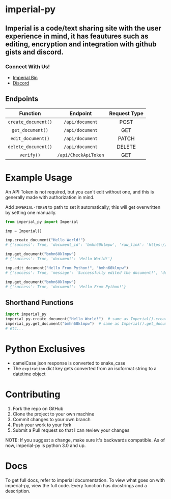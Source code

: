 

# imperial-py

## Imperial is a code/text sharing site with the user experience in mind, it has feautures such as editing, encryption and integration with github gists and discord.

### Connect With Us!

* [Imperial Bin](https://Imperialb.in)
* [Discord](https://discord.gg/cTm85eW49D)

## Endpoints

|Function           |Endpoint            |Request Type|
|:----:             |:----:              |:----:      |
|`create_document()`|`/api/document`     |POST        |
|`get_document()`   |`/api/document`     |GET         |
|`edit_document()`  |`/api/document`     |PATCH       |
|`delete_document()`|`/api/document`     |DELETE      |
|`verify()`         |`/api/CheckApiToken`|GET         |

# Example Usage

An API Token is not required, but you can't edit without one, and this is generally made with authorization in mind.

Add `IMPERIAL-TOKEN` to path to set it automatically; this will get overwritten by setting one manually.

```python
from imperial_py import Imperial

imp = Imperial()

imp.create_document("Hello World!")
# {'success': True, 'document_id': 'bmhn60klmpw', 'raw_link': 'https://www.imperialb.in/r/bmhn60klmpw', 'formatted_link': 'https://www.imperialb.in/p/bmhn60klmpw', 'expires_in': datetime.datetime(2021, 1, 29, 18, 55, 37, 725000), 'instant_delete': False}

imp.get_document("bmhn60klmpw")
# {'success': True, 'document': 'Hello World!'}

imp.edit_document("Hello From Python!", "bmhn60klmpw")
# {'success': True, 'message': 'Successfully edited the document!', 'document_id': 'phqmaxastug', 'raw_link': 'https://www.imperialb.in/r/phqmaxastug', 'formatted_link': 'https://www.imperialb.in/p/phqmaxastug', 'expires_in': datetime.datetime(2021, 2, 13, 19, 30, 54, 839000), 'instant_delete': False}

imp.get_document("bmhn60klmpw")
# {'success': True, 'document': 'Hello From Python!'}

```

## Shorthand Functions
```python
import imperial_py
imperial_py.create_document("Hello World!")  # same as Imperial().create_document()
imperial_py.get_document("bmhn60klmpw")  # same as Imperial().get_document()
# etc...
```


# Python Exclusives
* camelCase json response is converted to snake_case
* The `expiration` dict key gets converted from an isoformat string to a datetime object

# Contributing

1. Fork the repo on GitHub
2. Clone the project to your own machine
3. Commit changes to your own branch
4. Push your work to your fork
5. Submit a Pull request so that I can review your changes

NOTE: If you suggest a change, make sure it's backwards compatible. As of now, imperial-py is python 3.0 and up.

# Docs 
To get full docs, refer to imperial documentation. To view what goes on with imperial-py, view the full code. Every function has docstrings and a description.
